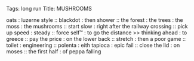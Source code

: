 Tags: long run
Title: MUSHROOMS
  
oats : luzerne style :: blackdot : then shower :: the forest : the trees : the moss : the mushrooms :: start slow : right after the railway crossing :: pick up speed : steady :: force self™ : to go the distance >>  thinking ahead : to greece :: pay the price : on the lower back :: stretch : then a poor game :: toilet : engineering :: polenta : eith tapioca : epic fail :: close the lid : on moses :: the first half : of peppa falling